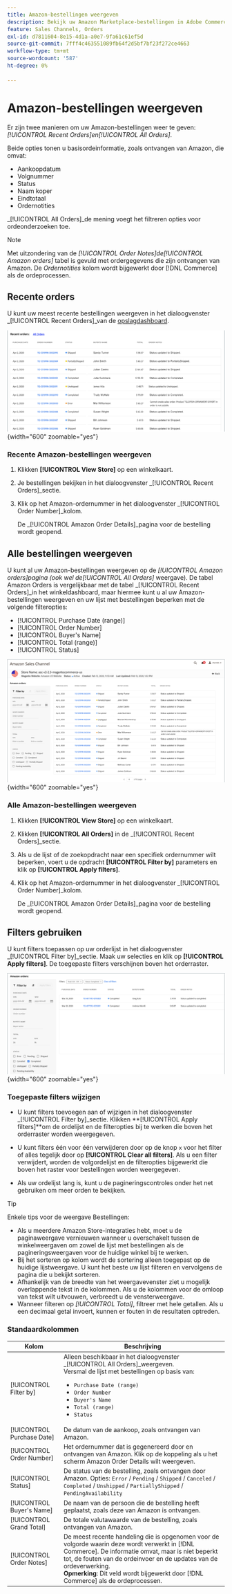 ```yaml
---
title: Amazon-bestellingen weergeven
description: Bekijk uw Amazon Marketplace-bestellingen in Adobe Commerce of Magento Open Source Admin.
feature: Sales Channels, Orders
exl-id: d7811604-8e15-4d1a-a0e7-9fa61c61ef5d
source-git-commit: 7fff4c463551089fb64f2d5bf7bf23f272ce4663
workflow-type: tm+mt
source-wordcount: '587'
ht-degree: 0%

---
```


# Amazon-bestellingen weergeven

Er zijn twee manieren om uw Amazon-bestellingen weer te geven: _[!UICONTROL Recent Orders]_en_[!UICONTROL All Orders]_.

Beide opties tonen u basisordeinformatie, zoals ontvangen van Amazon, die omvat:

- Aankoopdatum
- Volgnummer
- Status
- Naam koper
- Eindtotaal
- Ordernotities

_[!UICONTROL All Orders]_de mening voegt het filtreren opties voor ordeonderzoeken toe.

>[!NOTE]
>
>Met uitzondering van de _[!UICONTROL Order Notes]_de_[!UICONTROL Amazon orders]_ tabel is gevuld met ordergegevens die zijn ontvangen van Amazon. De _Ordernotities_ kolom wordt bijgewerkt door [!DNL Commerce] als de ordeprocessen.

## Recente orders

U kunt uw meest recente bestellingen weergeven in het dialoogvenster _[!UICONTROL Recent Orders]_van de [opslagdashboard](./amazon-store-dashboard.md).

![Recente bestellingen](assets/amazon-recent-orders-imported.png){width="600" zoomable="yes"}

### Recente Amazon-bestellingen weergeven

1. Klikken **[!UICONTROL View Store]** op een winkelkaart.

1. Je bestellingen bekijken in het dialoogvenster _[!UICONTROL Recent Orders]_sectie.

1. Klik op het Amazon-ordernummer in het dialoogvenster _[!UICONTROL Order Number]_kolom.

   De _[!UICONTROL Amazon Order Details]_pagina voor de bestelling wordt geopend.

## Alle bestellingen weergeven

U kunt al uw Amazon-bestellingen weergeven op de _[!UICONTROL Amazon orders]_pagina (ook wel de_[!UICONTROL All Orders]_ weergave). De tabel Amazon Orders is vergelijkbaar met de tabel _[!UICONTROL Recent Orders]_in het winkeldashboard, maar hiermee kunt u al uw Amazon-bestellingen weergeven en uw lijst met bestellingen beperken met de volgende filteropties:

- [!UICONTROL Purchase Date (range)]
- [!UICONTROL Order Number]
- [!UICONTROL Buyer's Name]
- [!UICONTROL Total (range)]
- [!UICONTROL Status]

![Amazon-orders](assets/amazon-orders-list-all.png){width="600" zoomable="yes"}

### Alle Amazon-bestellingen weergeven

1. Klikken **[!UICONTROL View Store]** op een winkelkaart.

1. Klikken **[!UICONTROL All Orders]** in de _[!UICONTROL Recent Orders]_sectie.

1. Als u de lijst of de zoekopdracht naar een specifiek ordernummer wilt beperken, voert u de opdracht **[!UICONTROL Filter by]** parameters en klik op **[!UICONTROL Apply filters]**.

1. Klik op het Amazon-ordernummer in het dialoogvenster _[!UICONTROL Order Number]_kolom.

   De _[!UICONTROL Amazon Order Details]_pagina voor de bestelling wordt geopend.

## Filters gebruiken

U kunt filters toepassen op uw orderlijst in het dialoogvenster _[!UICONTROL Filter by]_sectie. Maak uw selecties en klik op **[!UICONTROL Apply filters]**. De toegepaste filters verschijnen boven het orderraster.

![Filters voor het weergeven van Amazon-orders](assets/amazon-orders-filter-view.png){width="600" zoomable="yes"}

### Toegepaste filters wijzigen

- U kunt filters toevoegen aan of wijzigen in het dialoogvenster _[!UICONTROL Filter by]_sectie. Klikken **[!UICONTROL Apply filters]**om de ordelijst en de filteropties bij te werken die boven het orderraster worden weergegeven.

- U kunt filters één voor één verwijderen door op de knop `x` voor het filter of alles tegelijk door op **[!UICONTROL Clear all filters]**. Als u een filter verwijdert, worden de volgordelijst en de filteropties bijgewerkt die boven het raster voor bestellingen worden weergegeven.

- Als uw ordelijst lang is, kunt u de pagineringscontroles onder het net gebruiken om meer orden te bekijken.

>[!TIP]
>
>Enkele tips voor de weergave Bestellingen:
>
>- Als u meerdere Amazon Store-integraties hebt, moet u de paginaweergave vernieuwen wanneer u overschakelt tussen de winkelweergaven om zowel de lijst met bestellingen als de pagineringsweergaven voor de huidige winkel bij te werken.
>- Bij het sorteren op kolom wordt de sortering alleen toegepast op de huidige lijstweergave. U kunt het beste uw lijst filteren en vervolgens de pagina die u bekijkt sorteren.
>- Afhankelijk van de breedte van het weergavevenster ziet u mogelijk overlappende tekst in de kolommen. Als u de kolommen voor de omloop van tekst wilt uitvouwen, verbreedt u de vensterweergave.
>- Wanneer filteren op _[!UICONTROL Total]_, filtreer met hele getallen. Als u een decimaal getal invoert, kunnen er fouten in de resultaten optreden.

### Standaardkolommen

| Kolom | Beschrijving |
|----------------------------|------------------------------------------------------------------------------------------------------------------------------------------------------------------------------------------------------------------------------------------------------------|
| [!UICONTROL Filter by] | Alleen beschikbaar in het dialoogvenster _[!UICONTROL All Orders]_weergeven.<br>Versmal de lijst met bestellingen op basis van:<ul><li>`Purchase Date (range)`</li><li>`Order Number`</li><li>`Buyer's Name`</li><li>`Total (range)`</li><li>`Status`</li></ul> |
| [!UICONTROL Purchase Date] | De datum van de aankoop, zoals ontvangen van Amazon. |
| [!UICONTROL Order Number] | Het ordernummer dat is gegenereerd door en ontvangen van Amazon. Klik op de koppeling als u het scherm Amazon Order Details wilt weergeven. |
| [!UICONTROL Status] | De status van de bestelling, zoals ontvangen door Amazon. Opties: `Error` / `Pending` / `Shipped` / `Canceled` / `Completed` / `Unshipped` / `PartiallyShipped` / `PendingAvailability` |
| [!UICONTROL Buyer's Name] | De naam van de persoon die de bestelling heeft geplaatst, zoals deze van Amazon is ontvangen. |
| [!UICONTROL Grand Total] | De totale valutawaarde van de bestelling, zoals ontvangen van Amazon. |
| [!UICONTROL Order Notes] | De meest recente handeling die is opgenomen voor de volgorde waarin deze wordt verwerkt in [!DNL Commerce]. De informatie omvat, maar is niet beperkt tot, de fouten van de ordeinvoer en de updates van de ordeverwerking.<br>**Opmerking**: Dit veld wordt bijgewerkt door [!DNL Commerce] als de ordeprocessen. |
